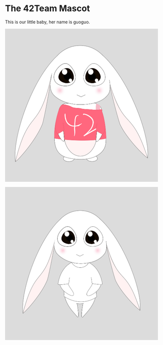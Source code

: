 The 42Team Mascot
=================

This is our little baby, her name is guoguo.

![guoguo](./Master/Abby_v1.0.jpg)

![guoguo](./Master/Abby_v2.0.jpg)